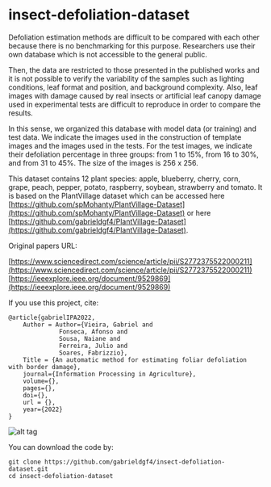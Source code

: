 # insect-defoliation-dataset

Defoliation estimation methods are difficult to be compared with each other because there is no benchmarking for this purpose. Researchers use their own database which is not accessible to the general public. 

Then, the data are restricted to those presented in the published works and it is not possible to verify the variability of the samples such as lighting conditions, leaf format and position, and background complexity. Also, leaf images with damage caused by real insects or artificial leaf canopy damage used in experimental tests are difficult to reproduce in order to compare the results.

In this sense, we organized this database with model data (or training) and test data. We indicate the images used in the construction of template images and the images used in the tests. For the test images, we indicate their defoliation percentage in three groups: from 1 to 15%, from 16 to 30%, and from 31 to 45%. The size of the images is 256 x 256.

This dataset contains 12 plant species: apple, blueberry, cherry, corn, grape, peach, pepper, potato, raspberry, soybean, strawberry and tomato. It is based on the PlantVillage dataset which can be accessed here [https://github.com/spMohanty/PlantVillage-Dataset](https://github.com/spMohanty/PlantVillage-Dataset) or here [https://github.com/gabrieldgf4/PlantVillage-Dataset](https://github.com/gabrieldgf4/PlantVillage-Dataset).

Original papers URL: 

[https://www.sciencedirect.com/science/article/pii/S2772375522000211](https://www.sciencedirect.com/science/article/pii/S2772375522000211)          
[https://ieeexplore.ieee.org/document/9529869](https://ieeexplore.ieee.org/document/9529869)

If you use this project, cite:

    @article{gabrielIPA2022,
        Author = Author={Vieira, Gabriel and 
                  Fonseca, Afonso and
                  Sousa, Naiane and
                  Ferreira, Julio and
                  Soares, Fabrizzio},
        Title = {An automatic method for estimating foliar defoliation with border damage},
        journal={Information Processing in Agriculture},
        volume={},
        pages={},
        doi={},
        url = {},
        year={2022}
    }

![alt tag](https://user-images.githubusercontent.com/63321757/180873122-244e57c0-21e6-4990-9120-74d8df3f726a.png)

You can download the code by:

    git clone https://github.com/gabrieldgf4/insect-defoliation-dataset.git
    cd insect-defoliation-dataset
    
    
